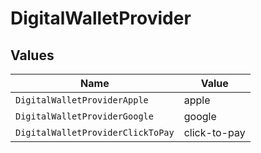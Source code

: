 # DigitalWalletProvider


## Values

| Name                              | Value                             |
| --------------------------------- | --------------------------------- |
| `DigitalWalletProviderApple`      | apple                             |
| `DigitalWalletProviderGoogle`     | google                            |
| `DigitalWalletProviderClickToPay` | click-to-pay                      |
